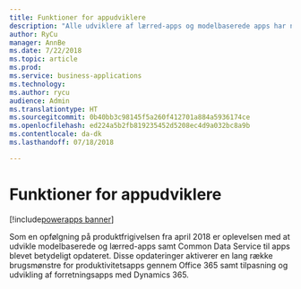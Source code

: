```yaml
---
title: Funktioner for appudviklere
description: "Alle udviklere af lærred-apps og modelbaserede apps har nu flere funktioner end nogensinde før"
author: RyCu
manager: AnnBe
ms.date: 7/22/2018
ms.topic: article
ms.prod: 
ms.service: business-applications
ms.technology: 
ms.author: rycu
audience: Admin
ms.translationtype: HT
ms.sourcegitcommit: 0b40bb3c98145f5a260f412701a884a5936174ce
ms.openlocfilehash: ed224a5b2fb819235452d5208ec4d9a032bc8a9b
ms.contentlocale: da-dk
ms.lasthandoff: 07/18/2018

---
```

# <a name="capabilities-for-app-creators"></a>Funktioner for appudviklere

[!include[powerapps banner](../includes/powerapps.md)]




Som en opfølgning på produktfrigivelsen fra april 2018 er oplevelsen med at udvikle modelbaserede og lærred-apps samt Common Data Service til apps blevet betydeligt opdateret. Disse opdateringer aktiverer en lang række brugsmønstre for produktivitetsapps gennem Office 365 samt tilpasning og udvikling af forretningsapps med Dynamics 365.

